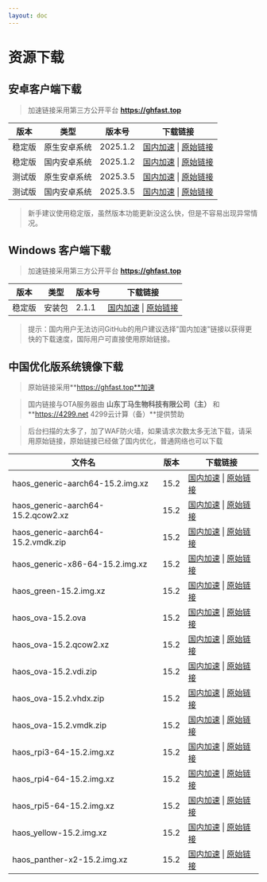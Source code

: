 ```yaml
--- 
layout: doc 
---
```


# 资源下载

## 安卓客户端下载
> 加速链接采用第三方公开平台 **https://ghfast.top**

| 版本   | 类型       | 版本号  | 下载链接                                                                 |
|--------|------------|---------|--------------------------------------------------------------------------|
| 稳定版 | 原生安卓系统 | 2025.1.2 | [国内加速](https://ghfast.top/https://ghfast.top/github.com/home-assistant/android/releases/latest/download/app-full-release.apk) \| [原始链接](https://ghfast.top/github.com/home-assistant/android/releases/latest/download/app-full-release.apk) |
| 稳定版 | 国内安卓系统 | 2025.1.2 | [国内加速](https://ghfast.top/https://ghfast.top/github.com/home-assistant/android/releases/latest/download/app-minimal-release.apk) \| [原始链接](https://ghfast.top/github.com/home-assistant/android/releases/latest/download/app-minimal-release.apk) |
| 测试版 | 原生安卓系统| 2025.3.5 | [国内加速](https://ghfast.top/https://ghfast.top/github.com/home-assistant/android/releases/download/2025.3.5/app-full-release.apk) \| [原始链接](https://ghfast.top/github.com/home-assistant/android/releases/download/2025.3.5/app-full-release.apk) |
| 测试版 | 国内安卓系统 | 2025.3.5 | [国内加速](https://ghfast.top/https://ghfast.top/github.com/home-assistant/android/releases/download/2025.3.5/app-minimal-release.apk) \| [原始链接](https://ghfast.top/github.com/home-assistant/android/releases/download/2025.3.5/app-minimal-release.apk) |

> 新手建议使用稳定版，虽然版本功能更新没这么快，但是不容易出现异常情况。

## Windows 客户端下载

> 加速链接采用第三方公开平台 **https://ghfast.top**

| 版本   | 类型   | 版本号| 下载链接                                                            |
|--------|--------|-------|-------------------------------------------------------------------|
| 稳定版 | 安装包 | 2.1.1 | [国内加速](https://ghfast.top/https://ghfast.top/github.com/hass-agent/HASS.Agent/releases/latest/download/HASS.Agent.Installer.exe) \| [原始链接](https://ghfast.top/github.com/hass-agent/HASS.Agent/releases/latest/download/HASS.Agent.Installer.exe) |

> 提示：国内用户无法访问GitHub的用户建议选择"国内加速"链接以获得更快的下载速度，国际用户可直接使用原始链接。

## 中国优化版系统镜像下载

> 原始链接采用**https://ghfast.top**加速

> 国内链接与OTA服务器由 **山东丁马生物科技有限公司（主）** 和 **https://4299.net 4299云计算（备）**提供赞助

> 后台扫描的太多了，加了WAF防火墙，如果请求次数太多无法下载，请采用原始链接，原始链接已经做了国内优化，普通网络也可以下载

| 文件名 | 版本 | 下载链接 |
|----|----|---|
| haos_generic-aarch64-15.2.img.xz | 15.2 | [国内加速](https://ota.hasscn.top/15.2/haos_generic-aarch64-15.2.img.xz) \| [原始链接](https://ghfast.top/github.com/ha-china/HAOS-CN/releases/download/15.2/haos_generic-aarch64-15.2.img.xz) |
| haos_generic-aarch64-15.2.qcow2.xz | 15.2 | [国内加速](https://ota.hasscn.top/15.2/haos_generic-aarch64-15.2.qcow2.xz) \| [原始链接](https://ghfast.top/github.com/ha-china/HAOS-CN/releases/download/15.2/haos_generic-aarch64-15.2.qcow2.xz) |
| haos_generic-aarch64-15.2.vmdk.zip | 15.2 | [国内加速](https://ota.hasscn.top/15.2/haos_generic-aarch64-15.2.vmdk.zip) \| [原始链接](https://ghfast.top/github.com/ha-china/HAOS-CN/releases/download/15.2/haos_generic-aarch64-15.2.vmdk.zip) |
| haos_generic-x86-64-15.2.img.xz | 15.2 | [国内加速](https://ota.hasscn.top/15.2/haos_generic-x86-64-15.2.img.xz) \| [原始链接](https://ghfast.top/github.com/ha-china/HAOS-CN/releases/download/15.2/haos_generic-x86-64-15.2.img.xz) |
| haos_green-15.2.img.xz | 15.2 | [国内加速](https://ota.hasscn.top/15.2/haos_green-15.2.img.xz) \| [原始链接](https://ghfast.top/github.com/ha-china/HAOS-CN/releases/download/15.2/haos_green-15.2.img.xz) |
| haos_ova-15.2.ova | 15.2 | [国内加速](https://ota.hasscn.top/15.2/haos_ova-15.2.ova) \| [原始链接](https://ghfast.top/github.com/ha-china/HAOS-CN/releases/download/15.2/haos_ova-15.2.ova) |
| haos_ova-15.2.qcow2.xz | 15.2 | [国内加速](https://ota.hasscn.top/15.2/haos_ova-15.2.qcow2.xz) \| [原始链接](https://ghfast.top/github.com/ha-china/HAOS-CN/releases/download/15.2/haos_ova-15.2.qcow2.xz) |
| haos_ova-15.2.vdi.zip | 15.2 | [国内加速](https://ota.hasscn.top/15.2/haos_ova-15.2.vdi.zip) \| [原始链接](https://ghfast.top/github.com/ha-china/HAOS-CN/releases/download/15.2/haos_ova-15.2.vdi.zip) |
| haos_ova-15.2.vhdx.zip | 15.2 | [国内加速](https://ota.hasscn.top/15.2/haos_ova-15.2.vhdx.zip) \| [原始链接](https://ghfast.top/github.com/ha-china/HAOS-CN/releases/download/15.2/haos_ova-15.2.vhdx.zip) |
| haos_ova-15.2.vmdk.zip | 15.2 | [国内加速](https://ota.hasscn.top/15.2/haos_ova-15.2.vmdk.zip) \| [原始链接](https://ghfast.top/github.com/ha-china/HAOS-CN/releases/download/15.2/haos_ova-15.2.vmdk.zip) |
| haos_rpi3-64-15.2.img.xz | 15.2 | [国内加速](https://ota.hasscn.top/15.2/haos_rpi3-64-15.2.img.xz) \| [原始链接](https://ghfast.top/github.com/ha-china/HAOS-CN/releases/download/15.2/haos_rpi3-64-15.2.img.xz) |
| haos_rpi4-64-15.2.img.xz | 15.2 | [国内加速](https://ota.hasscn.top/15.2/haos_rpi4-64-15.2.img.xz) \| [原始链接](https://ghfast.top/github.com/ha-china/HAOS-CN/releases/download/15.2/haos_rpi4-64-15.2.img.xz) |
| haos_rpi5-64-15.2.img.xz | 15.2 | [国内加速](https://ota.hasscn.top/15.2/haos_rpi5-64-15.2.img.xz) \| [原始链接](https://ghfast.top/github.com/ha-china/HAOS-CN/releases/download/15.2/haos_rpi5-64-15.2.img.xz) |
| haos_yellow-15.2.img.xz | 15.2 | [国内加速](https://ota.hasscn.top/15.2/haos_yellow-15.2.img.xz) \| [原始链接](https://ghfast.top/github.com/ha-china/HAOS-CN/releases/download/15.2/haos_yellow-15.2.img.xz) |
| haos_panther-x2-15.2.img.xz | 15.2 | [国内加速](https://ota.hasscn.top/15.2/haos_panther-x2-15.2.img.xz) \| [原始链接](https://ghfast.top/github.com/ha-china/HAOS-CN/releases/download/15.2/haos_panther-x2-15.2.img.xz) |








